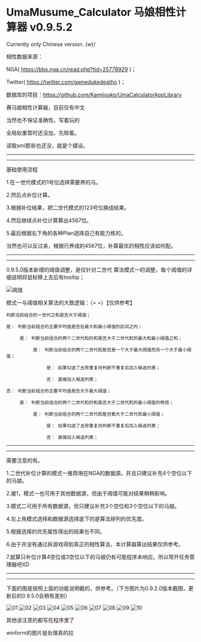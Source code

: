 # UmaMusume_Calculator 马娘相性计算器 v0.9.5.2

Currently only Chinese version. \(_w_)/

相性数据来源：

NGA(  https://bbs.nga.cn/read.php?tid=25778929  )；

Twitter(  https://twitter.com/gamedukedeatho  )；



数据库的项目：https://github.com/Kamijouko/UmaCalculatorAppLibrary


赛马娘相性计算器，目前仅有中文

当然也不保证准确性。写着玩的

全局权重暂时还没加，先晾着。

读取xml那些也还没，就是个摆设。

--------------------------------------------------------------------------------
--------------------------------------------------------------------------------

基础使用流程

1.在一世代模式的1号位选择需要养的马。

2.然后点补位计算。

3.根据补位结果，把二世代模式的123号位换成结果。

4.然后继续点补位计算算出4567位。

5.最后根据右下角的各种Plan选择自己有能力练的。

当然也可以反过来，根据已养成的4567位，补算最优的相性应该如何配。

--------------------------------------------------------------------------------
--------------------------------------------------------------------------------

0.9.5.0版本新增的阈值调整，是仅针对二世代 算法模式一的调整，每个阈值的详细说明将鼠标移上去后有tooltip；

![阈值](https://user-images.githubusercontent.com/59531368/116519603-a2257e80-a90c-11eb-93c5-b3e39e1c838e.png)

模式一与阈值相关算法的大致逻辑：（= =）【仅供参考】

    判断当前组合的一世代之和是否大于阈值；
    
    是： 判断当前组合的主要平均值是否在最大和最小阈值的区间之内；
          
         是： 判断当前组合的两个二世代和的和是否大于二世代和的最大和最小阈值之和；
               
              是： 判断当前组合的两个二世代和是否是一个大于最大阈值而另一个大于最小阈值；
         
                   是： 如果勾选了去除重复则判断不重复后加入候选列表；
              
                   否： 直接加入候选列表；
              
    否： 判断当前组合的主要平均值是否大于最大阈值；
     
         是： 判断当前组合的两个二世代和的和是否大于二世代和的最小阈值的两倍；
     
              是： 判断当前组合的两个二世代和是否都大于二世代和最小阈值；
          
                   是： 如果勾选了去除重复则判断不重复后加入候选列表；
              
                   否： 直接加入候选列表；

---------------------------------------------------------------------------------
---------------------------------------------------------------------------------

需要注意的有。

1.二世代补位计算的模式一推荐用在NGA的数据源。并且只建议补充4个空位以下的马娘。

2.接1，模式一也可用于其他数据源，但由于阈值可能对结果稍稍影响。

3.模式二可用于所有数据源，但只建议补充3个空位和3个空位以下的马娘。

4.左上角模式选择和数据源选择底下的是算法排列的优先度。

5.根据选择的优先属性得出的结果也不同。

6.由于并没有通过拆游戏得到真正的相性算法，本计算器算出结果仅供参考。

7.就算只补位计算4空位或3空位以下的马娘仍有可能程序未响应。所以常开任务管理器吧XD

---------------------------------------------------------------------------------
---------------------------------------------------------------------------------

下面的图是按照上面的功能说明截的，供参考。（下方图片为0.9.2.0版本截图，更新后的0.9.5.0会稍有差别）

![01](https://user-images.githubusercontent.com/59531368/112302121-0f2a7080-8cde-11eb-8998-360f13fa020a.png)
![02](https://user-images.githubusercontent.com/59531368/112302125-105b9d80-8cde-11eb-93c7-25895797508e.png)
![03](https://user-images.githubusercontent.com/59531368/112302129-118cca80-8cde-11eb-8172-0674b769932f.png)
![04](https://user-images.githubusercontent.com/59531368/112302131-12256100-8cde-11eb-8db0-7476f42e5e1c.png)
![05](https://user-images.githubusercontent.com/59531368/112302132-12bdf780-8cde-11eb-859e-fb302516a9c6.png)
![06](https://user-images.githubusercontent.com/59531368/112302134-13568e00-8cde-11eb-8afe-f1e475c57ed8.png)
![07](https://user-images.githubusercontent.com/59531368/112302136-13ef2480-8cde-11eb-935b-2189df8c2251.png)
![08](https://user-images.githubusercontent.com/59531368/112302138-1487bb00-8cde-11eb-8e5f-4ec6c5d94d34.png)
![09](https://user-images.githubusercontent.com/59531368/112302139-1487bb00-8cde-11eb-8342-bbbd3d0dfcc1.png)
![10](https://user-images.githubusercontent.com/59531368/112302140-15205180-8cde-11eb-8e7f-256c620e287a.png)


其他该注意的都写在程序里了

winform的图片是处理真的拉

